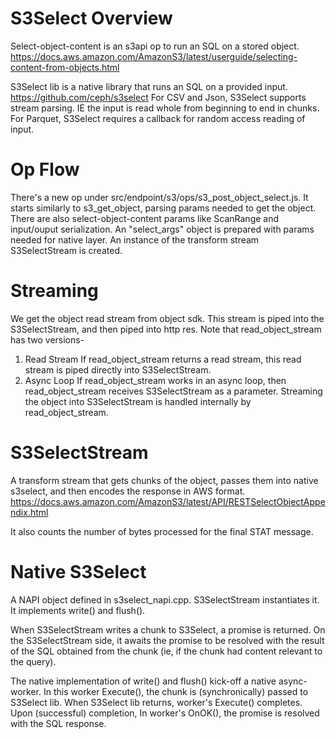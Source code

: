# S3Select Overview

Select-object-content is an s3api op to run an SQL on a stored object.
https://docs.aws.amazon.com/AmazonS3/latest/userguide/selecting-content-from-objects.html

S3Select lib is a native library that runs an SQL on a provided input.
https://github.com/ceph/s3select
For CSV and Json, S3Select supports stream parsing.
IE the input is read whole from beginning to end in chunks.
For Parquet, S3Select requires a callback for random access reading of input.

# Op Flow
There's a new op under src/endpoint/s3/ops/s3_post_object_select.js.
It starts similarly to s3_get_object, parsing params needed to get the object.
There are also select-object-content params like ScanRange and input/ouput serialization.
An "select_args" object is prepared with params needed for native layer.
An instance of the transform stream S3SelectStream is created.

# Streaming
We get the object read stream from object sdk.
This stream is piped into the S3SelectStream, and then piped into http res.
Note that read_object_stream has two versions-
1. Read Stream
If read_object_stream returns a read stream, this read stream is piped directly into S3SelectStream.
2. Async Loop
If read_object_stream works in an async loop, then read_object_stream receives S3SelectStream as a parameter.
Streaming the object into S3SelectStream is handled internally by read_object_stream.

# S3SelectStream
A transform stream that gets chunks of the object, passes them into native s3select,
and then encodes the response in AWS format.
https://docs.aws.amazon.com/AmazonS3/latest/API/RESTSelectObjectAppendix.html

It also counts the number of bytes processed for the final STAT message.

# Native S3Select
A NAPI object defined in s3select_napi.cpp.
S3SelectStream instantiates it.
It implements write() and flush().

When S3SelectStream writes a chunk to S3Select, a promise is returned.
On the S3SelectStream side, it awaits the promise to be resolved with the
result of the SQL obtained from the chunk (ie, if the chunk had content
relevant to the query).

The native implementation of write() and flush() kick-off a native async-worker.
In this worker Execute(), the chunk is (synchronically) passed to S3Select lib.
When S3Select lib returns, worker's Execute() completes.
Upon (successful) completion, In worker's OnOK(), the promise is resolved with
the SQL response.

